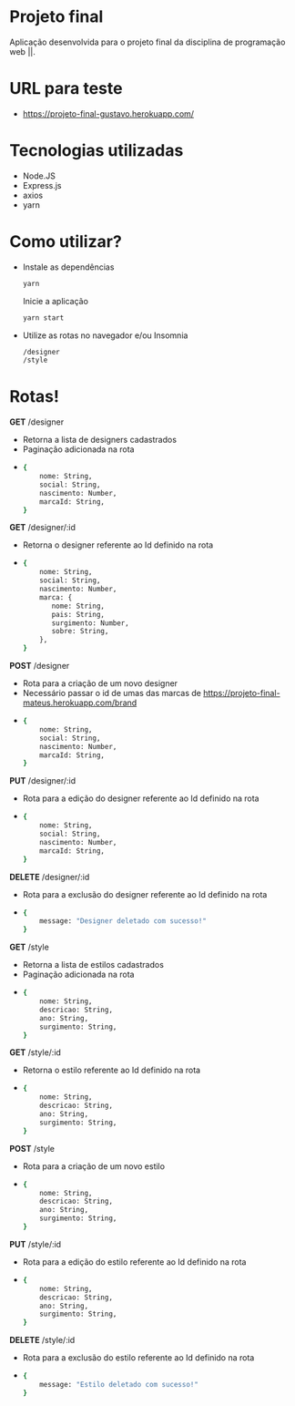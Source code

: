 # Projeto final

Aplicação desenvolvida para o projeto final da disciplina de programação web ||.

# URL para teste
- https://projeto-final-gustavo.herokuapp.com/

# Tecnologias utilizadas
  - Node.JS
  - Express.js
  - axios
  - yarn

# Como utilizar?

  - Instale as dependências
    ```sh
    yarn
    ```
    Inicie a aplicação
    ```sh
    yarn start
    ```
  - Utilize as rotas no navegador e/ou Insomnia
    ```sh
    /designer
    /style
    ```

# Rotas!

**GET** /designer
  - Retorna a lista de designers cadastrados
  - Paginação adicionada na rota
  - ```sh
    {
        nome: String,
        social: String,
        nascimento: Number,
        marcaId: String,
    }
    ```
**GET** /designer/:id
  - Retorna o designer referente ao Id definido na rota
  - ```sh
    {
        nome: String,
        social: String,
        nascimento: Number,
        marca: {
           nome: String,
           pais: String, 
           surgimento: Number,
           sobre: String,
        },
    }
    ```
**POST** /designer
  - Rota para a criação de um novo designer
  - Necessário passar o id de umas das marcas de https://projeto-final-mateus.herokuapp.com/brand
  - ```sh
    {
        nome: String,
        social: String,
        nascimento: Number,
        marcaId: String,
    }
    ```
**PUT** /designer/:id
  - Rota para a edição do designer referente ao Id definido na rota
  - ```sh
    {
        nome: String,
        social: String,
        nascimento: Number,
        marcaId: String,
    }
    ```
**DELETE** /designer/:id
  - Rota para a exclusão do designer referente ao Id definido na rota
  - ```sh
    {
        message: "Designer deletado com sucesso!"
    }
    ```


**GET** /style
  - Retorna a lista de estilos cadastrados
  - Paginação adicionada na rota
  - ```sh
    {
        nome: String,
        descricao: String,
        ano: String,
        surgimento: String,
    }
    ```
**GET** /style/:id
  - Retorna o estilo referente ao Id definido na rota
  - ```sh
    {
        nome: String,
        descricao: String,
        ano: String,
        surgimento: String,
    }
    ```
**POST** /style
  - Rota para a criação de um novo estilo
  - ```sh
    {
        nome: String,
        descricao: String,
        ano: String,
        surgimento: String,
    }
    ```
**PUT** /style/:id
  - Rota para a edição do estilo referente ao Id definido na rota
  - ```sh
    {
        nome: String,
        descricao: String,
        ano: String,
        surgimento: String,
    }
    ```
**DELETE** /style/:id
  - Rota para a exclusão do estilo referente ao Id definido na rota
  - ```sh
    {
        message: "Estilo deletado com sucesso!"
    }
    ```
